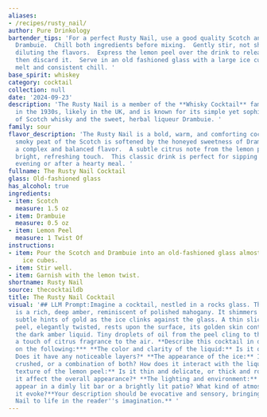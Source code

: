 ```yaml
---
aliases:
- /recipes/rusty_nail/
author: Pure Drinkology
bartender_tips: 'For a perfect Rusty Nail, use a good quality Scotch and high-quality
  Drambuie.  Chill both ingredients before mixing.  Gently stir, not shake, to avoid
  diluting the flavors.  Express the lemon peel over the drink to release its oils,
  then discard it.  Serve in an old fashioned glass with a large ice cube for a slow
  melt and consistent chill. '
base_spirit: whiskey
category: cocktail
collection: null
date: '2024-09-23'
description: 'The Rusty Nail is a member of the **Whisky Cocktail** family.  It originated
  in the 1930s, likely in the UK, and is known for its simple yet sophisticated blend
  of Scotch whisky and the sweet, herbal liqueur Drambuie. '
family: sour
flavor_description: 'The Rusty Nail is a bold, warm, and comforting cocktail.  The
  smoky peat of the Scotch is softened by the honeyed sweetness of Drambuie, creating
  a complex and balanced flavor.  A subtle citrus note from the lemon peel adds a
  bright, refreshing touch.  This classic drink is perfect for sipping on a chilly
  evening or after a hearty meal. '
fullname: The Rusty Nail Cocktail
glass: Old-fashioned glass
has_alcohol: true
ingredients:
- item: Scotch
  measure: 1.5 oz
- item: Drambuie
  measure: 0.5 oz
- item: Lemon Peel
  measure: 1 Twist Of
instructions:
- item: Pour the Scotch and Drambuie into an old-fashioned glass almost filled with
    ice cubes.
- item: Stir well.
- item: Garnish with the lemon twist.
shortname: Rusty Nail
source: thecocktaildb
title: The Rusty Nail Cocktail
visual: '## LLM Prompt:Imagine a cocktail, nestled in a rocks glass. The liquid within
  is a rich, deep amber, reminiscent of polished mahogany. It shimmers slightly, revealing
  subtle hints of gold as the ice clinks against the glass. A thin slice of lemon
  peel, elegantly twisted, rests upon the surface, its golden skin contrasting with
  the dark amber liquid. Tiny droplets of oil from the peel cling to the rim, adding
  a touch of citrus fragrance to the air. **Describe this cocktail in detail, focusing
  on the following:*** **The color and clarity of the liquid:** Is it opaque or translucent?
  Does it have any noticeable layers?* **The appearance of the ice:** Is it cubed,
  crushed, or a combination of both? How does it interact with the liquid?* **The
  texture of the lemon peel:** Is it thin and delicate, or thick and rough? How does
  it affect the overall appearance?* **The lighting and environment:** Does the cocktail
  appear in a dimly lit bar or a brightly lit patio? What kind of atmosphere does
  it evoke?**Your description should be evocative and sensory, bringing the Rusty
  Nail to life in the reader''s imagination.** '
---
```



